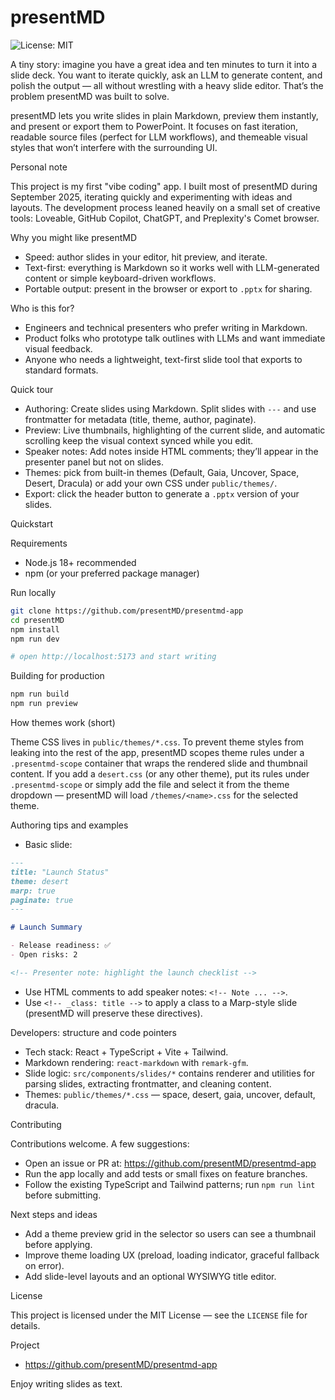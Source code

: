 # presentMD

![License: MIT](https://img.shields.io/badge/license-MIT-blue.svg)

A tiny story: imagine you have a great idea and ten minutes to turn it into a slide deck. You want to iterate quickly, ask an LLM to generate content, and polish the output — all without wrestling with a heavy slide editor. That’s the problem presentMD was built to solve.

presentMD lets you write slides in plain Markdown, preview them instantly, and present or export them to PowerPoint. It focuses on fast iteration, readable source files (perfect for LLM workflows), and themeable visual styles that won’t interfere with the surrounding UI.

Personal note

This project is my first "vibe coding" app. I built most of presentMD during September 2025, iterating quickly and experimenting with ideas and layouts. The development process leaned heavily on a small set of creative tools: Loveable, GitHub Copilot, ChatGPT, and Preplexity's Comet browser.

Why you might like presentMD

- Speed: author slides in your editor, hit preview, and iterate.
- Text-first: everything is Markdown so it works well with LLM-generated content or simple keyboard-driven workflows.
- Portable output: present in the browser or export to `.pptx` for sharing.

Who is this for?

- Engineers and technical presenters who prefer writing in Markdown.
- Product folks who prototype talk outlines with LLMs and want immediate visual feedback.
- Anyone who needs a lightweight, text-first slide tool that exports to standard formats.

Quick tour

- Authoring: Create slides using Markdown. Split slides with `---` and use frontmatter for metadata (title, theme, author, paginate).
- Preview: Live thumbnails, highlighting of the current slide, and automatic scrolling keep the visual context synced while you edit.
- Speaker notes: Add notes inside HTML comments; they’ll appear in the presenter panel but not on slides.
- Themes: pick from built-in themes (Default, Gaia, Uncover, Space, Desert, Dracula) or add your own CSS under `public/themes/`.
- Export: click the header button to generate a `.pptx` version of your slides.

Quickstart

Requirements

- Node.js 18+ recommended
- npm (or your preferred package manager)

Run locally

```bash
git clone https://github.com/presentMD/presentmd-app
cd presentMD
npm install
npm run dev

# open http://localhost:5173 and start writing
```

Building for production

```bash
npm run build
npm run preview
```

How themes work (short)

Theme CSS lives in `public/themes/*.css`. To prevent theme styles from leaking into the rest of the app, presentMD scopes theme rules under a `.presentmd-scope` container that wraps the rendered slide and thumbnail content. If you add a `desert.css` (or any other theme), put its rules under `.presentmd-scope` or simply add the file and select it from the theme dropdown — presentMD will load `/themes/<name>.css` for the selected theme.

Authoring tips and examples

- Basic slide:

```markdown
---
title: "Launch Status"
theme: desert
marp: true
paginate: true
---

# Launch Summary

- Release readiness: ✅
- Open risks: 2

<!-- Presenter note: highlight the launch checklist -->
```

- Use HTML comments to add speaker notes: `<!-- Note ... -->`.
- Use `<!-- _class: title -->` to apply a class to a Marp-style slide (presentMD will preserve these directives).

Developers: structure and code pointers

- Tech stack: React + TypeScript + Vite + Tailwind.
- Markdown rendering: `react-markdown` with `remark-gfm`.
- Slide logic: `src/components/slides/*` contains renderer and utilities for parsing slides, extracting frontmatter, and cleaning content.
- Themes: `public/themes/*.css` — space, desert, gaia, uncover, default, dracula.

Contributing

Contributions welcome. A few suggestions:

- Open an issue or PR at: https://github.com/presentMD/presentmd-app
- Run the app locally and add tests or small fixes on feature branches.
- Follow the existing TypeScript and Tailwind patterns; run `npm run lint` before submitting.

Next steps and ideas

- Add a theme preview grid in the selector so users can see a thumbnail before applying.
- Improve theme loading UX (preload, loading indicator, graceful fallback on error).
- Add slide-level layouts and an optional WYSIWYG title editor.

License

This project is licensed under the MIT License — see the `LICENSE` file for details.

Project

- https://github.com/presentMD/presentmd-app

Enjoy writing slides as text.

